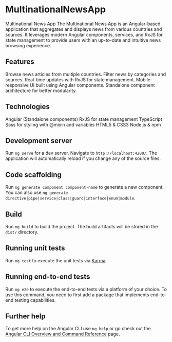 # MultinationalNewsApp

Multinational News App
The Multinational News App is an Angular-based application that aggregates and displays news from various countries and sources. It leverages modern Angular components, services, and RxJS for state management to provide users with an up-to-date and intuitive news browsing experience.

## Features

Browse news articles from multiple countries.
Filter news by categories and sources.
Real-time updates with RxJS for state management.
Mobile-responsive UI built using Angular components.
Standalone component architecture for better modularity.

## Technologies

Angular (Standalone components)
RxJS for state management
TypeScript
Sass for styling with @mixin and variables
HTML5 & CSS3
Node.js & npm

## Development server

Run `ng serve` for a dev server. Navigate to `http://localhost:4200/`. The application will automatically reload if you change any of the source files.

## Code scaffolding

Run `ng generate component component-name` to generate a new component. You can also use `ng generate directive|pipe|service|class|guard|interface|enum|module`.

## Build

Run `ng build` to build the project. The build artifacts will be stored in the `dist/` directory.

## Running unit tests

Run `ng test` to execute the unit tests via [Karma](https://karma-runner.github.io).

## Running end-to-end tests

Run `ng e2e` to execute the end-to-end tests via a platform of your choice. To use this command, you need to first add a package that implements end-to-end testing capabilities.

## Further help

To get more help on the Angular CLI use `ng help` or go check out the [Angular CLI Overview and Command Reference](https://angular.io/cli) page.
